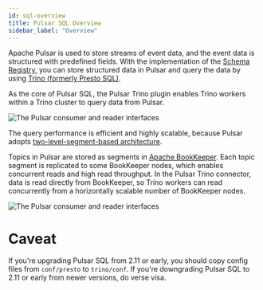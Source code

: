 ```yaml
---
id: sql-overview
title: Pulsar SQL Overview
sidebar_label: "Overview"
---
```


Apache Pulsar is used to store streams of event data, and the event data is structured with predefined fields. With the implementation of the [Schema Registry](schema-get-started.md), you can store structured data in Pulsar and query the data by using [Trino (formerly Presto SQL)](https://trino.io/).

As the core of Pulsar SQL, the Pulsar Trino plugin enables Trino workers within a Trino cluster to query data from Pulsar.

![The Pulsar consumer and reader interfaces](/assets/pulsar-sql-arch-2.png)

The query performance is efficient and highly scalable, because Pulsar adopts [two-level-segment-based architecture](concepts-architecture-overview.md#apache-bookkeeper). 

Topics in Pulsar are stored as segments in [Apache BookKeeper](https://bookkeeper.apache.org/). Each topic segment is replicated to some BookKeeper nodes, which enables concurrent reads and high read throughput. In the Pulsar Trino connector, data is read directly from BookKeeper, so Trino workers can read concurrently from a horizontally scalable number of BookKeeper nodes.

![The Pulsar consumer and reader interfaces](/assets/pulsar-sql-arch-1.png)

# Caveat

If you're upgrading Pulsar SQL from 2.11 or early, you should copy config files from `conf/presto` to `trino/conf`. If you're downgrading Pulsar SQL to 2.11 or early from newer versions, do verse visa.
